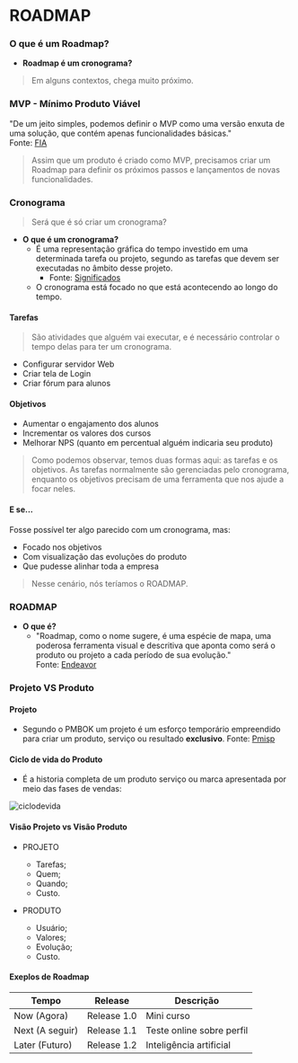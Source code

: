 # ROADMAP

### O que é um Roadmap?
* **Roadmap é um cronograma?**
> Em alguns contextos, chega muito próximo.

### MVP - Mínimo Produto Viável
"De um jeito simples, podemos definir o MVP como uma versão enxuta de uma solução, que contém apenas funcionalidades básicas."  
Fonte: [FIA](https://fia.com.br/blog/mvp/)

> Assim que um produto é criado como MVP, precisamos criar um Roadmap para definir os próximos passos e lançamentos de novas funcionalidades.

### Cronograma
> Será que é só criar um cronograma?

* **O que é um cronograma?**
  - É uma representação gráfica do tempo investido em uma determinada tarefa ou projeto, segundo as tarefas que devem ser executadas no âmbito desse projeto.
    - Fonte: [Significados](https://www.significados.com.br/cronograma/)
  - O cronograma está focado no que está acontecendo ao longo do tempo.

#### Tarefas
> São atividades que alguém vai executar, e é necessário controlar o tempo delas para ter um cronograma.
* Configurar servidor Web
* Criar tela de Login
* Criar fórum para alunos

#### Objetivos
* Aumentar o engajamento dos alunos
* Incrementar os valores dos cursos
* Melhorar NPS (quanto em percentual alguém indicaria seu produto)

> Como podemos observar, temos duas formas aqui: as tarefas e os objetivos. As tarefas normalmente são gerenciadas pelo cronograma, enquanto os objetivos precisam de uma ferramenta que nos ajude a focar neles.

#### E se...
Fosse possível ter algo parecido com um cronograma, mas:
* Focado nos objetivos
* Com visualização das evoluções do produto
* Que pudesse alinhar toda a empresa

> Nesse cenário, nós teríamos o ROADMAP.

### ROADMAP
* **O que é?**
   - "Roadmap, como o nome sugere, é uma espécie de mapa, uma poderosa ferramenta visual e descritiva que aponta como será o produto ou projeto a cada período de sua evolução."  
   Fonte: [Endeavor](https://endeavor.org.br/estrategia-e-gestao/roadmap/)


### Projeto VS Produto


#### Projeto
* Segundo o PMBOK um projeto é um esforço temporário empreendido para criar um produto, serviço ou resultado **exclusivo**. Fonte: [Pmisp](https://pmisp.org.br/pmbok-guide/)

#### Ciclo de vida do Produto
* É a historia completa de um produto serviço ou marca apresentada por meio das fases de vendas:

![ciclodevida](https://github.com/fernando-LP/Gestao/assets/70675152/bfc05f46-398d-42b1-9734-45a7424e63f0)


#### Visão Projeto vs Visão Produto 
* PROJETO
  - Tarefas;
  - Quem;
  - Quando;
  - Custo.

* PRODUTO
   - Usuário;
   - Valores;
   - Evolução;
   - Custo.
 

#### Exeplos de Roadmap
| Tempo   | Release      | Descrição                         |
|---------|--------------|-----------------------------------|
| Now (Agora)   | Release 1.0  | Mini curso                        |
| Next (A seguir)| Release 1.1  | Teste online sobre perfil         |
| Later (Futuro)  | Release 1.2  | Inteligência artificial           |

